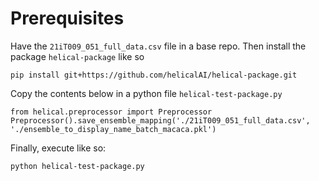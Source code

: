 # Prerequisites

Have the `21iT009_051_full_data.csv` file in a base repo.
Then install the package `helical-package` like so

```
pip install git+https://github.com/helicalAI/helical-package.git
```

Copy the contents below in a python file `helical-test-package.py`
```
from helical.preprocessor import Preprocessor 
Preprocessor().save_ensemble_mapping('./21iT009_051_full_data.csv', './ensemble_to_display_name_batch_macaca.pkl')
```

Finally, execute like so:
```
python helical-test-package.py
```